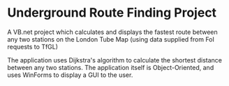 # Underground Route Finding Project

A VB.net project which calculates and displays the fastest route between any two stations on the London Tube Map (using data supplied from FoI requests to TfGL)

The application uses Dijkstra's algorithm to calculate the shortest distance between any two stations. The application itself is Object-Oriented, and uses WinForms to display a GUI to the user.

